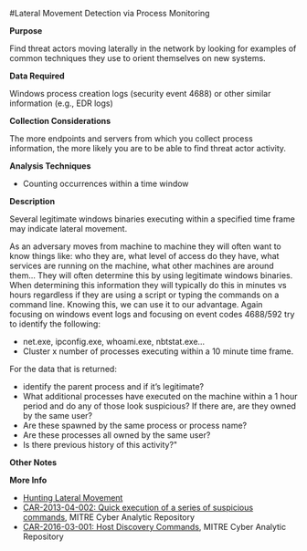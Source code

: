 #Lateral Movement Detection via Process Monitoring

**Purpose**

Find threat actors moving laterally in the network by looking for examples of common techniques they use to orient themselves on new systems.

**Data Required**

Windows process creation logs (security event 4688) or other similar information (e.g., EDR logs)

**Collection Considerations**

The more endpoints and servers from which you collect process information, the more likely you are to be able to find threat actor activity.

**Analysis Techniques**

* Counting occurrences within a time window

**Description**

Several legitimate windows binaries executing within a specified time frame may indicate lateral movement.

As an adversary moves from machine to machine they will often want to know things like: who they are, what level of access do they have, what services are running on the machine, what other machines are around them… They will often determine this by using legitimate windows binaries.  When determining this information they will typically do this in minutes vs hours regardless if they are using a script or typing the commands on a command line.  Knowing this, we can use it to our advantage.  Again focusing on windows event logs and focusing on event codes 4688/592 try to identify the following:

* net.exe, ipconfig.exe, whoami.exe, nbtstat.exe...
* Cluster x number of processes executing within a 10 minute time frame.

For the data that is returned:

* identify the parent process and if it’s legitimate?
* What additional processes have executed on the machine within a 1 hour period and do any of those look suspicious?  If there are, are they owned by the same user?
* Are these spawned by the same process or process name?
* Are these processes all owned by the same user?
* Is there previous history of this activity?"

**Other Notes**

**More Info**

* [Hunting Lateral Movement](https://findingbad.blogspot.com/2016/08/hunting-lateral-movement.html)
* [CAR-2013-04-002: Quick execution of a series of suspicious commands](https://car.mitre.org/wiki/CAR-2013-04-002), MITRE Cyber Analytic Repository
* [CAR-2016-03-001: Host Discovery Commands](https://car.mitre.org/wiki/CAR-2016-03-001), MITRE Cyber Analytic Repository

